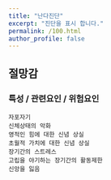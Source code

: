 ```yaml
---
title: "난다진단"
excerpt: "진단을 표시 합니다."
permalink: /100.html
author_profile: false
---
```

## 절망감



### 특성 / 관련요인 / 위험요인

>                
        
    자포자기
    신체상태의 악화
    영적인 힘에 대한 신념 상실
    초월적 가치에 대한 신념 상실
    장기간의 스트레스
    고립을 야기하는 장기간의 활동제한
    신앙을 잃음
